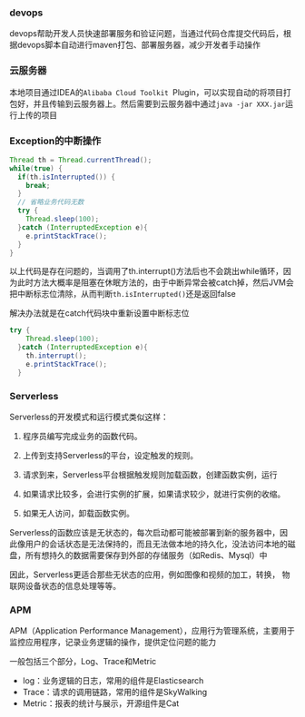 ### devops

devops帮助开发人员快速部署服务和验证问题，当通过代码仓库提交代码后，根据devops脚本自动进行maven打包、部署服务器，减少开发者手动操作



### 云服务器

本地项目通过IDEA的`Alibaba Cloud Toolkit `Plugin，可以实现自动的将项目打包好，并且传输到云服务器上。然后需要到云服务器中通过`java -jar XXX.jar`运行上传的项目



### Exception的中断操作

```java
Thread th = Thread.currentThread();
while(true) {
  if(th.isInterrupted()) {
    break;
  }
  // 省略业务代码无数
  try {
    Thread.sleep(100);
  }catch (InterruptedException e){
    e.printStackTrace();
  }
}
```

以上代码是存在问题的，当调用了th.interrupt()方法后也不会跳出while循环，因为此时方法大概率是阻塞在休眠方法的，由于中断异常会被catch掉，然后JVM会把中断标志位清除，从而判断`th.isInterrupted()`还是返回false

解决办法就是在catch代码块中重新设置中断标志位

```java
try {
    Thread.sleep(100);
  }catch (InterruptedException e){
    th.interrupt();
    e.printStackTrace();
  }
```



### Serverless

Serverless的开发模式和运行模式类似这样：

1. 程序员编写完成业务的函数代码。

2. 上传到支持Serverless的平台，设定触发的规则。

3. 请求到来，Serverless平台根据触发规则加载函数，创建函数实例，运行

4. 如果请求比较多，会进行实例的扩展，如果请求较少，就进行实例的收缩。

5. 如果无人访问，卸载函数实例。

Serverless的函数应该是无状态的，每次启动都可能被部署到新的服务器中，因此像用户的会话状态是无法保持的，而且无法做本地的持久化，没法访问本地的磁盘，所有想持久的数据需要保存到外部的存储服务（如Redis、Mysql）中

因此，Serverless更适合那些无状态的应用，例如图像和视频的加工，转换， 物联网设备状态的信息处理等等。



### APM

APM（Application Performance Management），应用行为管理系统，主要用于监控应用程序，记录业务逻辑的操作，提供定位问题的能力

一般包括三个部分，Log、Trace和Metric

- log：业务逻辑的日志，常用的组件是Elasticsearch
- Trace：请求的调用链路，常用的组件是SkyWalking
- Metric：报表的统计与展示，开源组件是Cat



